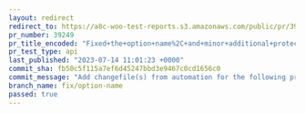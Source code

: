 ```yaml
---
layout: redirect
redirect_to: https://a8c-woo-test-reports.s3.amazonaws.com/public/pr/39249/api/index.html
pr_number: 39249
pr_title_encoded: "Fixed+the+option+name%2C+and+minor+additional+protection+of+creating+order+table"
pr_test_type: api
last_published: "2023-07-14 11:01:23 +0000"
commit_sha: fb50c5f115a7ef6d45247bbd3e9467c0cd1656c0
commit_message: "Add changefile(s) from automation for the following project(s): wooco…"
branch_name: fix/option-name
passed: true
---
```

